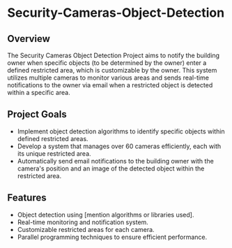 # Security-Cameras-Object-Detection
## Overview
The Security Cameras Object Detection Project aims to notify the building owner when specific objects (to be determined by the owner) enter a defined restricted area, which is customizable by the owner. This system utilizes multiple cameras to monitor various areas and sends real-time notifications to the owner via email when a restricted object is detected within a specific area.

## Project Goals
- Implement object detection algorithms to identify specific objects within defined restricted areas.
- Develop a system that manages over 60 cameras efficiently, each with its unique restricted area.
- Automatically send email notifications to the building owner with the camera's position and an image of the detected object within the restricted area.

## Features
- Object detection using [mention algorithms or libraries used].
- Real-time monitoring and notification system.
- Customizable restricted areas for each camera.
- Parallel programming techniques to ensure efficient performance.

